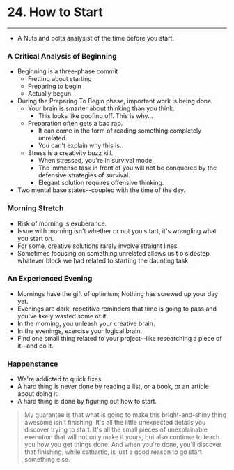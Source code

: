 # 24. How to Start
----
- A Nuts and bolts analysist of the time before you start.

### A Critical Analysis of Beginning
- Beginning is a three-phase commit
  - Fretting about starting
  - Preparing to begin
  - Actually begun
- During the Preparing To Begin phase, important work is being done
  - Your brain is smarter about thinking than you think.
    - This looks like goofing off. This is why...
  - Preparation often gets a bad rap.
    - It can come in the form of reading something completely unrelated.
    - You can't explain why this is.
  - Stress is a creativity buzz kill.
    - When stressed, you're in survival mode.
    - The immense task in front of you will not be conquered by the defensive strategies of survival.
    - Elegant solution requires offensive thinking.
- Two mental base states--coupled with the time of the day.

### Morning Stretch
- Risk of morning is exuberance.
- Issue with morning isn't whether or not you s tart, it's wrangling what you start on.
- For some, creative solutions rarely involve straight lines.
- Sometimes focusing on something unrelated allows us t o sidestep whatever block we had related to starting the daunting task.

### An Experienced Evening
- Mornings have the gift of optimism; Nothing has screwed up your day yet.
- Evenings are dark, repetitive reminders that time is going to pass and you've likely wasted some of it.
- In the morning, you unleash your creative brain.
- In the evenings, exercise your logical brain.
- Find one small thing related to your project--like researching a piece of it--and do it.

### Happenstance
- We're addicted to quick fixes.
- A hard thing is never done by reading a list, or a book, or an article about doing it.
- A hard thing is done by figuring out how to start.
> My guarantee is that what is going to make this bright-and-shiny thing awesome isn't finishing. It's all the little unexpected details you discover trying to start. It's all the small pieces of unexplainable execution that will not only make it yours, but also continue to teach you how you get things done. And when you're done, you'll discover that finishing, while cathartic, is just a good reason to go start something else.

